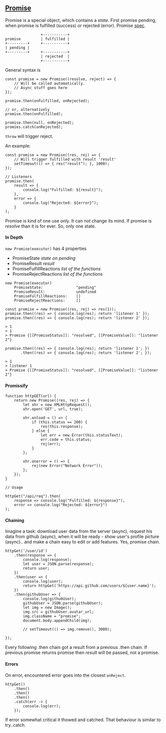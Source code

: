 ## [Promise](https://github.com/v8/v8/blob/c7eb436d09d5fa10ef41a3312edea2d7a2680126/src/js/promise.js)

Promise is a special object, which contains a *state*. First promise pending, when promise is fulfilled (success) or rejected (error). Promise [spec](http://www.ecma-international.org/ecma-262/6.0/index.html#sec-promise-objects).

```
                +-----------+
promise         | fulfilled |
+---------+     +-----------+
| pending |
+---------+     +-----------+
                | rejected  |
                +-----------+
```

General syntax is

```
const promise = new Promise((resolve, reject) => {
    // Will be called automatically.
    // Async stuff goes here
});

promise.then(onFulfilled, onRejected);

// or, alternatively
promise.then(onFulfilled);

promise.then(null, onRejected);
promies.catch(onRejected);
```

`throw` will trigger reject.

An example:

```
const promise = new Promise((res, rej) => {
    // Will trigger fulfilled with result 'result'
    setTimeout(() => { res("result"); }, 1000);
});

// Listeners
promise.then(
    result => {
        console.log("Fulfilled: ${result}");
    },
    error => {
        console.log("Rejected: ${error}");
    }
);
```

Promise is kind of one use only. It can not change its mind. If promise is *resolve* than it is for ever. So, only one state.

#### In Depth
`new Promise(executor)` has 4 properties

- PromiseState *state on pending*
- PromiseResult *result*
- PromiseFulfillReactions *list of the functions*
- PromiseRejectReactions *list of the functions*

```
new Promise(executor)
    PromiseState:               "pending"
    PromiseResult:              undefined
    PromiseFulfillReactions:    []
    PromiseRejectReactions:     []
```

```
const promise = new Promise((res, rej) => res(1));
promise.then((res) => { console.log(res); return 'listener 1' });
promise.then((res) => { console.log(res); return 'listener 2' });

> 1
> 1
> Promise {[[PromiseStatus]]: "resolved", [[PromiseValue]]: "listener 2"}

promise.then((res) => { console.log(res); return 'listener 1'; })
       .then((res) => { console.log(res); return 'listener 2'; });

> 1
> listener 1
> Promise {[[PromiseStatus]]: "resolved", [[PromiseValue]]: "listener 2"}
```


#### Promissify

```
function httpGET(url) {
    return new Promise((res, rej) => {
        let xhr = new XMLHttpRequest();
        xhr.open('GET', url, true);
        
        xhr.onload = () => {
            if (this.status == 200) {
                res(this.response);
            } else {
                let err = new Error(this.statusText);
                err.code = this.status;
                rej(err);
            }
        };
        
        xhr.onerror = () => {
            rej(new Error("Network Error"));
        };
    });
}

// Usage

httpGet("/api/req").then(
    response => console.log("Fulfilled: ${response}"),
    error => console.log("Rejected: ${error}")
);
```

#### Chaining
Imagine a task: download user data from the server (async), request his data from github (async), when it will be ready - show user's profile picture (async).. and make a chain easy to edit or add features. Yes, promise chain.

```
httpGet('/user/id')
    .then(response => {
        console.log(response);
        let user = JSON.parse(response);
        return user;
    })
    .then(user => {
        console.log(user);
        return httpGet('https://api.github.com/users/${user.name}');
    })
    .then(githubUser => {
        console.log(githubUser);
        githubUser = JSON.parse(githubUser);
        let img = new Image();
        img.src = githubUser.avatar_url;
        img.className = "promise";
        document.body.appendChild(img);
        
        // setTimeout(() => img.remove(), 3000);
        
});
```

Every following .then chain got a result from a previous .then chain. If previous promise returns promise then *result* will be passed, not a promise.

#### Errors
On error, encountered error goes into the closest `onReject`. 

```
httpGet()
    .then()
    .then()
    .then()
    .catch(err -> {
        console.log(err);
    });
```

If error somewhat critical it thowed and catched. That behaviour is similar to try..catch.
